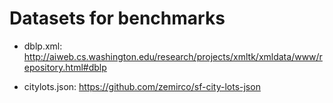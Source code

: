 # Datasets for benchmarks

 * dblp.xml: http://aiweb.cs.washington.edu/research/projects/xmltk/xmldata/www/repository.html#dblp

 * citylots.json: https://github.com/zemirco/sf-city-lots-json
